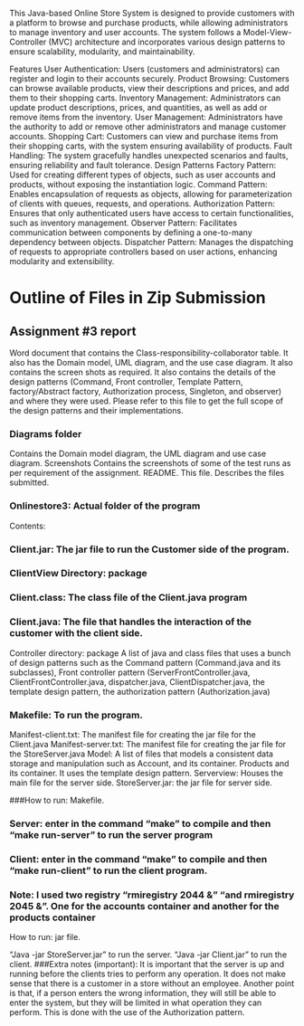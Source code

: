 This Java-based Online Store System is designed to provide customers with a platform to browse and purchase products, while allowing administrators to manage inventory and user accounts. The system follows a Model-View-Controller (MVC) architecture and incorporates various design patterns to ensure scalability, modularity, and maintainability.

Features
User Authentication: Users (customers and administrators) can register and login to their accounts securely.
Product Browsing: Customers can browse available products, view their descriptions and prices, and add them to their shopping carts.
Inventory Management: Administrators can update product descriptions, prices, and quantities, as well as add or remove items from the inventory.
User Management: Administrators have the authority to add or remove other administrators and manage customer accounts.
Shopping Cart: Customers can view and purchase items from their shopping carts, with the system ensuring availability of products.
Fault Handling: The system gracefully handles unexpected scenarios and faults, ensuring reliability and fault tolerance.
Design Patterns
Factory Pattern: Used for creating different types of objects, such as user accounts and products, without exposing the instantiation logic.
Command Pattern: Enables encapsulation of requests as objects, allowing for parameterization of clients with queues, requests, and operations.
Authorization Pattern: Ensures that only authenticated users have access to certain functionalities, such as inventory management.
Observer Pattern: Facilitates communication between components by defining a one-to-many dependency between objects.
Dispatcher Pattern: Manages the dispatching of requests to appropriate controllers based on user actions, enhancing modularity and extensibility.

# Outline of Files in Zip Submission

## Assignment #3 report

Word document that contains the Class-responsibility-collaborator table. It also has the Domain model, UML diagram, and the use case diagram. It also contains the screen shots as required. It also contains the details of the design patterns (Command, Front controller, Template Pattern, factory/Abstract factory, Authorization process, Singleton, and observer) and where they were used. Please refer to this file to get the full scope of the design patterns and their implementations.

### Diagrams folder

Contains the Domain model diagram, the UML diagram and use case diagram.
Screenshots
Contains the screenshots of some of the test runs as per requirement of the assignment.
README.
This file. Describes the files submitted.

### Onlinestore3: Actual folder of the program

Contents:

### Client.jar: The jar file to run the Customer side of the program.

### ClientView Directory: package

### Client.class: The class file of the Client.java program

### Client.java: The file that handles the interaction of the customer with the client side.

Controller directory: package
A list of java and class files that uses a bunch of design patterns such as the Command pattern (Command.java and its subclasses), Front controller pattern (ServerFrontController.java, ClientFrontController.java, dispatcher.java, ClientDispatcher.java, the template design pattern, the authorization pattern (Authorization.java)

### Makefile: To run the program.

Manifest-client.txt: The manifest file for creating the jar file for the Client.java
Manifest-server.txt: The manifest file for creating the jar file for the StoreServer.java
Model: A list of files that models a consistent data storage and manipulation such as Account, and its container. Products and its container. It uses the template design pattern.
Serverview: Houses the main file for the server side.
StoreServer.jar: the jar file for server side.

###How to run: Makefile.

### Server: enter in the command “make” to compile and then “make run-server” to run the server program

### Client: enter in the command “make” to compile and then “make run-client” to run the client program.

### Note: I used two registry “rmiregistry 2044 &” “and rmiregistry 2045 &”. One for the accounts container and another for the products container

How to run: jar file.

“Java -jar StoreServer.jar” to run the server.
“Java -jar Client.jar” to run the client.
###Extra notes (important):
It is important that the server is up and running before the clients tries to perform any operation. It does not make sense that there is a customer in a store without an employee.
Another point is that, if a person enters the wrong information, they will still be able to enter the system, but they will be limited in what operation they can perform. This is done with the use of the Authorization pattern.
